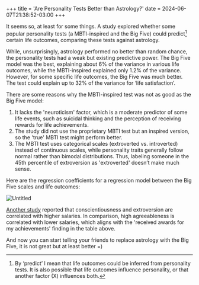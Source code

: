 +++
title = 'Are Personality Tests Better than Astrology?'
date = 2024-06-07T21:38:52-03:00
+++

It seems so, at least for some things. A study explored whether some popular personality tests (a MBTI-inspired and the Big Five) could predict[^1] certain life outcomes, comparing these tests against astrology.

While, unsurprisingly, astrology performed no better than random chance, the personality tests had a weak but existing predictive power. The Big Five model was the best, explaining about 6% of the variance in various life outcomes, while the MBTI-inspired explained only 1.2% of the variance. However, for some specific life outcomes, the Big Five was much better. The test could explain up to 32% of the variance for ‘life satisfaction’.

There are some reasons why the MBTI-inspired test was not as good as the Big Five model:

1. It lacks the 'neuroticism' factor, which is a moderate predictor of some life events, such as suicidal thinking and the perception of receiving rewards for life achievements.
2. The study did not use the proprietary MBTI test but an inspired version, so the 'true' MBTI test might perform better.
3. The MBTI test uses categorical scales (extroverted vs. introverted) instead of continuous scales, while personality traits generally follow normal rather than bimodal distributions. Thus, labeling someone in the 45th percentile of extroversion as 'extroverted' doesn’t make much sense.

  

Here are the regression coefficients for a regression model between the Big Five scales and life outcomes:

![Untitled](https://static.wixstatic.com/media/f4e552_1ef157f0910042da940485ad6d70df5b~mv2.png/v1/fill/w_740,h_503,al_c,q_90,usm_0.66_1.00_0.01,enc_auto/f4e552_1ef157f0910042da940485ad6d70df5b~mv2.png)

[Another study](https://www.sciencedirect.com/science/article/abs/pii/S0927537117303287) reported that conscientiousness and extroversion are correlated with higher salaries. In comparison, high agreeableness is correlated with lower salaries, which aligns with the 'received awards for my achievements' finding in the table above. 

And now you can start telling your friends to replace astrology with the Big Five, it is not great but at least better =)


[^1]: By ‘predict’ I mean that life outcomes could be inferred from personality tests. It is also possible that life outcomes influence personality, or that another factor (X) influences both.